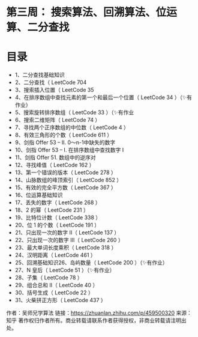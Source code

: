 # 第三周： 搜索算法、回溯算法、位运算、二分查找


# 目录
* 1、二分查找基础知识
* 2、二分查找（ LeetCode 704 
* 3、搜索插入位置（ LeetCode 35 
* 4、在排序数组中查找元素的第一个和最后一个位置（ LeetCode 34 ）（✨有作业）
* 5、搜索旋转排序数组（ LeetCode 33 ）（✨有作业
* 6、搜索二维矩阵（ LeetCode 74 ）
* 7、寻找两个正序数组的中位数（ LeetCode 4 ）
* 8、有效三角形的个数（ LeetCode 611 ）
* 9、剑指 Offer 53 – II. 0～n-1中缺失的数字
* 10、剑指 Offer 53 – I. 在排序数组中查找数字 I
* 11、剑指 Offer 51. 数组中的逆序对
* 12、寻找峰值（ LeetCode 162 ）
* 13、第一个错误的版本（ LeetCode 278 ）
* 14、山脉数组的峰顶索引（ LeetCode 852 ）
* 15、有效的完全平方数（ LeetCode 367 ）
* 16、位运算基础知识
* 17、丢失的数字（ LeetCode 268 ）
* 18、2 的幂（ LeetCode 231 ）
* 19、比特位计数（ LeetCode 338 ）
* 20、位 1 的个数（ LeetCode 191 ）
* 21、只出现一次的数字 II（ LeetCode 137 ）
* 22、只出现一次的数字 III（ LeetCode 260 ）
* 23、最大单词长度乘积（ LeetCode 318 ）
* 24、汉明距离（ LeetCode 461 ）
* 25、回溯基础知识26、岛屿数量（ LeetCode 200 ）（✨有作业）
* 27、N 皇后（ LeetCode 51 ）（✨有作业）
* 28、子集（ LeetCode 78 ）
* 29、组合总和 II（ LeetCode 40 ）
* 30、括号生成（ LeetCode 22 ）
* 31、火柴拼正方形（ LeetCode 437 ）

作者：吴师兄学算法 链接：https://zhuanlan.zhihu.com/p/459500320 来源：知乎 著作权归作者所有。商业转载请联系作者获得授权，非商业转载请注明出处。